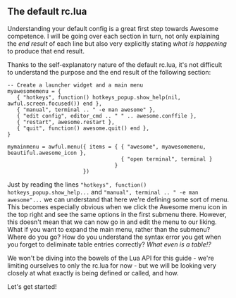 ## The default rc.lua
Understanding your default config is a great first step towards Awesome
competence. I will be going over each section in turn, not only explaining the
*end result* of each line but also very explicitly stating *what is happening*
to produce that end result.

Thanks to the self-explanatory nature of the default rc.lua, it's not difficult
to understand the purpose and the end result of the following section:
```
-- Create a launcher widget and a main menu
myawesomemenu = {
   { "hotkeys", function() hotkeys_popup.show_help(nil, awful.screen.focused()) end },
   { "manual", terminal .. " -e man awesome" },
   { "edit config", editor_cmd .. " " .. awesome.conffile },
   { "restart", awesome.restart },
   { "quit", function() awesome.quit() end },
}

mymainmenu = awful.menu({ items = { { "awesome", myawesomemenu, beautiful.awesome_icon },
                                    { "open terminal", terminal }
                                  }
                        })
```
Just by reading the lines `"hotkeys", function() hotkeys_popup.show_help...`
and `"manual", terminal .. " -e man awesome"...` we can understand that here
we're defining some sort of menu. This becomes especially obvious when we click
the Awesome menu icon in the top right and see the same options in the first
submenu there. However, this doesn't mean that we can now go in and edit the
menu to our liking. What if you want to expand the main menu, rather than the
submenu? Where do you go? How do you understand the syntax error you get when
you forget to deliminate table entries correctly? *What even is a table!?*

We won't be diving into the bowels of the Lua API for this guide - we're
limiting ourselves to only the rc.lua for now - but we will be looking very
closely at what exactly is being defined or called, and how.

Let's get started!

